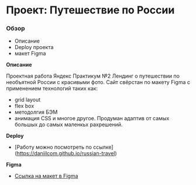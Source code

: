 # Проект: Путешествие по России

### Обзор

- Описание
- Deploy проекта
- макет Figma

**Описание**

Проектная работа Яндекс Практикум №2
Лендинг о путешествии по необъятной России с красивыми фото.
Сайт свёрстан по макету Figma с применением технологий таких как:

- grid layout
- flex box
- методолгия БЭМ
- анимация CSS
  и многое другое.
  Продуман адаптив от самых большых до самых маленкьх рахрешений.

**Deploy**

- [Работу можно посмотреть по ссылке]
  (https://daniilcom.github.io/russian-travel)

**Figma**

- [Ссылка на макет в Figma](https://www.figma.com/file/5S2WSbEFL6awjVWJ0NWL8Q/Sprint-3_-Russia-_-desktop-mobile?node-id=28503%3A0)
